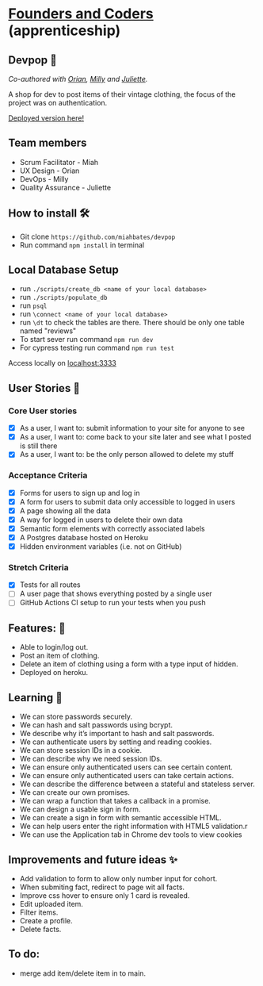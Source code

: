 # [Founders and Coders](https://www.foundersandcoders.com/) (apprenticeship) 

## Devpop 👚

*Co-authored with [Orian](https://github.com/OrianP), [Milly](https://github.com/millipede-cpu) and [Juliette](https://github.com/julietteorpen).*

A shop for dev to post items of their vintage clothing, the focus of the project was on authentication.

[Deployed version here!](https://devpop.herokuapp.com/)

## Team members
* Scrum Facilitator - Miah
* UX Design - Orian
* DevOps - Milly
* Quality Assurance - Juliette

## How to install 🛠️
* Git clone `https://github.com/miahbates/devpop`
* Run command `npm install` in terminal

## Local Database Setup
* run `./scripts/create_db <name of your local database>`
* run `./scripts/populate_db`
* run `psql`
* run `\connect <name of your local database>`
* run `\dt` to check the tables are there. There should be only one table named "reviews"
* To start sever run command `npm run dev`
* For cypress testing run command `npm run test`

Access locally on [localhost:3333](http://localhost:3333/)

## User Stories :busts_in_silhouette:
### Core User stories
- [x] As a user, I want to: submit information to your site for anyone to see
- [x] As a user, I want to: come back to your site later and see what I posted is still there
- [x] As a user, I want to: be the only person allowed to delete my stuff
### Acceptance Criteria
- [x] Forms for users to sign up and log in
- [x] A form for users to submit data only accessible to logged in users
- [x] A page showing all the data
- [x] A way for logged in users to delete their own data
- [x] Semantic form elements with correctly associated labels
- [x] A Postgres database hosted on Heroku
- [x] Hidden environment variables (i.e. not on GitHub)
### Stretch Criteria
- [x] Tests for all routes
- [ ] A user page that shows everything posted by a single user
- [ ] GitHub Actions CI setup to run your tests when you push

## Features: 🌟
* Able to login/log out.
* Post an item of clothing. 
* Delete an item of clothing using a form with a type input of hidden.
* Deployed on heroku.

## Learning 🌱
* We can store passwords securely.
* We can hash and salt passwords using bcrypt.
* We describe why it’s important to hash and salt passwords.
* We can authenticate users by setting and reading cookies.
* We can store session IDs in a cookie.
* We can describe why we need session IDs.
* We can ensure only authenticated users can see certain content.
* We can ensure only authenticated users can take certain actions.
* We can describe the difference between a stateful and stateless server.
* We can create our own promises.
* We can wrap a function that takes a callback in a promise.
* We can design a usable sign in form.
* We can create a sign in form with semantic accessible HTML.
* We can help users enter the right information with HTML5 validation.r
* We can use the Application tab in Chrome dev tools to view cookies

## Improvements and future ideas ✨
- Add validation to form to allow only number input for cohort.
- When submiting fact, redirect to page wit all facts.
- Improve css hover to ensure only 1 card is revealed.
- Edit uploaded item. 
- Filter items.
- Create a profile.
- Delete facts.

## To do: 
* merge add item/delete item in to main.


